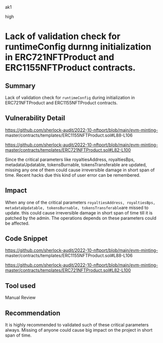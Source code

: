 ak1

high

# Lack of validation check for runtimeConfig durnng initialization in ERC721NFTProduct and ERC1155NFTProduct contracts.

## Summary
Lack of validation check for `runtimeConfig` during initialization in ERC721NFTProduct and ERC1155NFTProduct contracts.

## Vulnerability Detail
https://github.com/sherlock-audit/2022-10-nftport/blob/main/evm-minting-
master/contracts/templates/ERC1155NFTProduct.sol#L88-L106

https://github.com/sherlock-audit/2022-10-nftport/blob/main/evm-minting-master/contracts/templates/ERC721NFTProduct.sol#L82-L100

Since the critical parameters like royaltiesAddress, royaltiesBps, metadataUpdatable, tokensBurnable, tokensTransferable are updated, missing any one of them could cause irreversible damage in short span of time.
Recent hacks due this kind of user error can be remembered.

## Impact
When any one of the critical parameters `royaltiesAddress, royaltiesBps, metadataUpdatable, tokensBurnable, tokensTransferable`are missed to update. this could cause irreversible damage in short span of time till it is patched by the admin.
The operations depends on these parameters could be affected.

## Code Snippet
https://github.com/sherlock-audit/2022-10-nftport/blob/main/evm-minting-
master/contracts/templates/ERC1155NFTProduct.sol#L88-L106

https://github.com/sherlock-audit/2022-10-nftport/blob/main/evm-minting-master/contracts/templates/ERC721NFTProduct.sol#L82-L100

## Tool used

Manual Review

## Recommendation
It is highly recommended to validated such of these critical parameters always. Missing of anyone could cause big impact on the project in short span of time.
